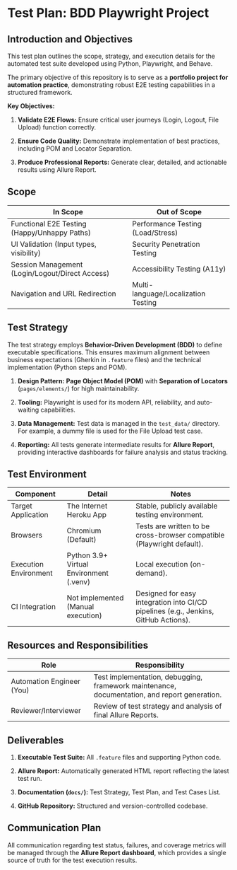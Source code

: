 
# Test Plan: BDD Playwright Project

## Introduction and Objectives

This test plan outlines the scope, strategy, and execution details for the automated test suite developed using Python, Playwright, and Behave.

The primary objective of this repository is to serve as a **portfolio project for automation practice**, demonstrating robust E2E testing capabilities in a structured framework.

**Key Objectives:**

1.  **Validate E2E Flows:** Ensure critical user journeys (Login, Logout, File Upload) function correctly.
    
2.  **Ensure Code Quality:** Demonstrate implementation of best practices, including POM and Locator Separation.
    
3.  **Produce Professional Reports:** Generate clear, detailed, and actionable results using Allure Report.
    

## Scope


| In Scope                                   | Out of Scope                      |
|--------------------------------------------|------------------------------------|
| Functional E2E Testing (Happy/Unhappy Paths)| Performance Testing (Load/Stress)  |
| UI Validation (Input types, visibility)    | Security Penetration Testing       |
| Session Management (Login/Logout/Direct Access) | Accessibility Testing (A11y)   |
| Navigation and URL Redirection             | Multi-language/Localization Testing|


## Test Strategy

The test strategy employs **Behavior-Driven Development (BDD)** to define executable specifications. This ensures maximum alignment between business expectations (Gherkin in `.feature` files) and the technical implementation (Python steps and POM).

1.  **Design Pattern:**  **Page Object Model (POM)** with **Separation of Locators** (`pages/elements/`) for high maintainability.
    
2.  **Tooling:** Playwright is used for its modern API, reliability, and auto-waiting capabilities.
    
3.  **Data Management:** Test data is managed in the `test_data/` directory. For example, a dummy file is used for the File Upload test case.
    
4.  **Reporting:** All tests generate intermediate results for **Allure Report**, providing interactive dashboards for failure analysis and status tracking.
    

## Test Environment


| Component            | Detail                           | Notes                                                                 |
|-----------------------|----------------------------------|----------------------------------------------------------------------|
| Target Application    | The Internet Heroku App          | Stable, publicly available testing environment.                      |
| Browsers              | Chromium (Default)               | Tests are written to be cross-browser compatible (Playwright default).|
| Execution Environment | Python 3.9+ Virtual Environment (.venv) | Local execution (on-demand).                                 |
| CI Integration        | Not implemented (Manual execution) | Designed for easy integration into CI/CD pipelines (e.g., Jenkins, GitHub Actions). |


## Resources and Responsibilities


| Role                  | Responsibility                                                                 |
|------------------------|--------------------------------------------------------------------------------|
| Automation Engineer (You) | Test implementation, debugging, framework maintenance, documentation, and report generation. |
| Reviewer/Interviewer   | Review of test strategy and analysis of final Allure Reports.                  |


## Deliverables

1.  **Executable Test Suite:** All `.feature` files and supporting Python code.
    
2.  **Allure Report:** Automatically generated HTML report reflecting the latest test run.
    
3.  **Documentation (`docs/`):** Test Strategy, Test Plan, and Test Cases List.
    
4.  **GitHub Repository:** Structured and version-controlled codebase.
    

## Communication Plan

All communication regarding test status, failures, and coverage metrics will be managed through the **Allure Report dashboard**, which provides a single source of truth for the test execution results.